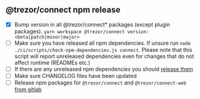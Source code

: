 ## @trezor/connect npm release

-   [x] Bump version in all @trezor/connect\* packages (except plugin packages). `yarn workspace @trezor/connect version:<beta|patch|minor|major>`
-   [ ] Make sure you have released all npm dependencies. If unsure run `node ./ci/scripts/check-npm-dependencies.js connect`. Please note that this script will report unreleased dependencies even for changes that do not affect runtime (READMEs etc.)
-   [ ] If there are any unreleased npm dependencies you should [release them](./npm-packages.md)
-   [ ] Make sure CHANGELOG files have been updated
-   [ ] Release npm packages for `@trezor/connect` and `@trezor/connect-web` [from gitlab](https://gitlab.com/satoshilabs/trezor/trezor-suite/-/pipelines)
